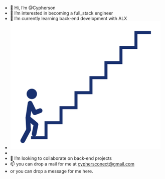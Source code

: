 - 👋 Hi, I’m @Cypherson
- 👀 I’m interested in becoming a full_stack engineer
- 🌱 I’m currently learning back-end development with ALX
- ![Doing Hard Things](https://github.com/Cypherson/config_gifs/blob/main/stair_animations.gif)
- 
- 💞️ I’m looking to collaborate on back-end projects
- 📫 you can drop a mail for me at cyphersconect@gmail.com
- or you can drop a message for me here.
